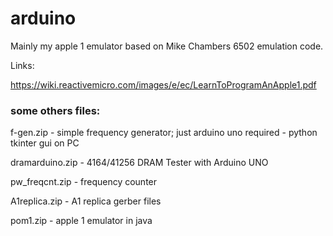 # arduino

Mainly my apple 1 emulator based on Mike Chambers 6502 emulation code.

Links:

https://wiki.reactivemicro.com/images/e/ec/LearnToProgramAnApple1.pdf


### some others files:

f-gen.zip - simple frequency generator; just arduino uno required - python tkinter gui on PC

dramarduino.zip - 4164/41256 DRAM Tester with Arduino UNO

pw_freqcnt.zip - frequency counter

A1replica.zip - A1 replica gerber files

pom1.zip - apple 1 emulator in java

